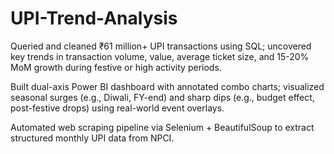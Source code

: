 # UPI-Trend-Analysis
Queried and cleaned ₹61 million+ UPI transactions using SQL; uncovered key trends in transaction volume, value, average ticket size, and 15-20% MoM growth during festive or high activity periods.

Built dual-axis Power BI dashboard with annotated combo charts; visualized seasonal surges (e.g., Diwali, FY-end) and sharp dips (e.g., budget effect, post-festive drops) using real-world event overlays.

Automated web scraping pipeline via Selenium + BeautifulSoup to extract structured monthly UPI data from NPCI.
